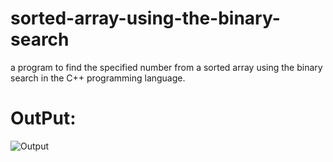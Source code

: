 # sorted-array-using-the-binary-search
a program to find the specified number from a sorted array using the binary search in the C++ programming language.

# OutPut:
![Output](https://user-images.githubusercontent.com/75434191/151663126-d4b2e6a6-5688-4d49-8fff-e1e133b4cfa3.png)
